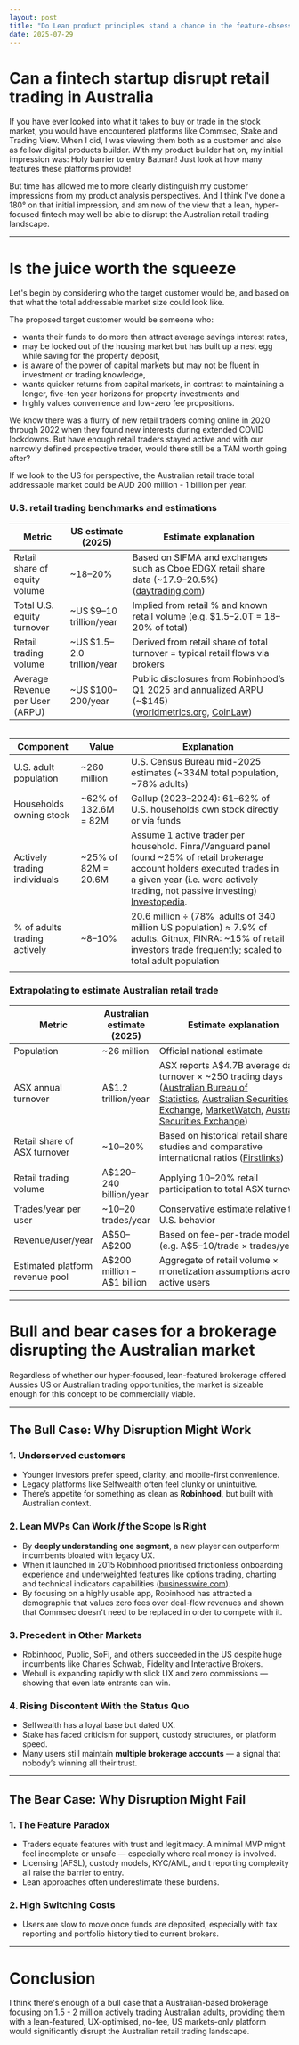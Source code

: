 ```yaml
---
layout: post
title: "Do Lean product principles stand a chance in the feature-obsessed Aussie fintech landscape"
date: 2025-07-29
---
```


# Can a fintech startup disrupt retail trading in Australia

If you have ever looked into what it takes to buy or trade in the stock market, you would have encountered platforms like Commsec, Stake and Trading View. When I did, I was viewing them both as a customer and also as fellow digital products builder. With my product builder hat on, my initial impression was: Holy barrier to entry Batman! Just look at how many features these platforms provide! 

But time has allowed me to more clearly distinguish my customer impressions from my product analysis perspectives. And I think I've done a 180° on that initial impression, and am now of the view that a lean, hyper-focused fintech may well be able to disrupt the Australian retail trading landscape.

---

# Is the juice worth the squeeze

Let's begin by considering who the target customer would be, and based on that what the total addressable market size could look like.&#x20;

The proposed target customer would be someone who:

* wants their funds to do more than attract average savings interest rates,
* may be locked out of the housing market but has built up a nest egg while saving for the property deposit,
* is aware of the power of capital markets but may not be fluent in investment or trading knowledge,
* wants quicker returns from capital markets, in contrast to maintaining a longer, five-ten year horizons for property investments and
* highly values convenience and low-zero fee propositions.

We know there was a flurry of new retail traders coming online in 2020 through 2022 when they found new interests during extended COVID lockdowns. But have enough retail traders stayed active and with our narrowly defined prospective trader, would there still be a TAM worth going after?  

If we look to the US for perspective, the Australian retail trade total addressable market could be AUD 200 million - 1 billion per year.

### U.S. retail trading benchmarks and estimations

| Metric                          | US estimate (2025)           | Estimate explanation                                                                                                                                                                                                                                                                                                                                                                                |
| ------------------------------- | ---------------------------- | --------------------------------------------------------------------------------------------------------------------------------------------------------------------------------------------------------------------------------------------------------------------------------------------------------------------------------------------------------------------------------------------------- |
| Retail share of equity volume   | \~18–20%                     | Based on SIFMA and exchanges such as Cboe EDGX retail share data (\~17.9–20.5%) ([daytrading.com](https://www.daytrading.com/retail-traders-statistics?utm_source=chatgpt.com "Individual Traders (“Retail”) in the US Stock Market [Facts, Figures ..."))                                                                                                                                          |
| Total U.S. equity turnover      | \~US \$9–10 trillion/year    | Implied from retail % and known retail volume (e.g. \$1.5–2.0T = 18–20% of total)                                                                                                                                                                                                                                                                                                                   |
| Retail trading volume           | \~US \$1.5–2.0 trillion/year | Derived from retail share of total turnover = typical retail flows via brokers                                                                                                                                                                                                                                                                                                                      |
| Average Revenue per User (ARPU) | \~US \$100–200/year          | Public disclosures from Robinhood’s Q1 2025 and annualized ARPU (\~\$145) ([worldmetrics.org](https://worldmetrics.org/retail-investors-statistics/?utm_source=chatgpt.com "Retail Investors Statistics Statistics: Market Data Report 2025"), [CoinLaw](https://coinlaw.io/retail-investing-statistics/?utm_source=chatgpt.com "Retail Investing Statistics 2025: Key Trends Shaping the Market")) |

|   |
| - |

| **Component**                | **Value**             | **Explanation**                                                                                                                                                                                                                                                                                                                     |
| ---------------------------- | --------------------- | ----------------------------------------------------------------------------------------------------------------------------------------------------------------------------------------------------------------------------------------------------------------------------------------------------------------------------------- |
| U.S. adult population        | \~260 million         | U.S. Census Bureau mid-2025 estimates (\~334M total population, \~78% adults)                                                                                                                                                                                                                                                       |
| Households owning stock      | \~62% of 132.6M = 82M | Gallup (2023–2024): 61–62% of U.S. households own stock directly or via funds                                                                                                                                                                                                                                                       |
| Actively trading individuals | \~25% of 82M = 20.6M  | Assume 1 active trader per household. Finra/Vanguard panel found \~25% of retail brokerage account holders executed trades in a given year (i.e. were actively trading, not passive investing) [Investopedia](https://www.investopedia.com/retail-investors-are-shrugging-off-the-fed-s-rate-hikes-7111439?utm_source=chatgpt.com). |
| % of adults trading actively | \~8–10%               | 20.6 million ÷ (78%  adults of 340 million US population) ≈ 7.9% of adults. Gitnux, FINRA: \~15% of retail investors trade frequently; scaled to total adult population                                                                                                                                                             |
|                              |                       |                                                                                                                                                                                                                                                                                                                                     |

### Extrapolating to estimate Australian retail trade

| **Metric**                      | **Australian estimate (2025)** | **Estimate explanation**                                                                                                                                                                                                                                                                                                                                                                                                                                                                                                                                                                                                                                                                                                                                                                                                                                                                                                                          |
| ------------------------------- | ------------------------------ | ------------------------------------------------------------------------------------------------------------------------------------------------------------------------------------------------------------------------------------------------------------------------------------------------------------------------------------------------------------------------------------------------------------------------------------------------------------------------------------------------------------------------------------------------------------------------------------------------------------------------------------------------------------------------------------------------------------------------------------------------------------------------------------------------------------------------------------------------------------------------------------------------------------------------------------------------- |
| Population                      | \~26 million                   | Official national estimate                                                                                                                                                                                                                                                                                                                                                                                                                                                                                                                                                                                                                                                                                                                                                                                                                                                                                                                        |
| ASX annual turnover             | A\$1.2 trillion/year           | ASX reports A\$4.7B average daily turnover × \~250 trading days ([Australian Bureau of Statistics](https://www.abs.gov.au/statistics/industry/retail-and-wholesale-trade/retail-trade-australia?utm_source=chatgpt.com "Retail Trade, Australia - Australian Bureau of Statistics"), [Australian Securities Exchange](https://www.asx.com.au/about/market-statistics/trading-volumes?utm_source=chatgpt.com "Trading volumes - Australian Securities Exchange"), [MarketWatch](https://www.marketwatch.com/story/everyday-investors-keep-making-wall-street-pros-look-dumb-with-this-one-simple-move-5e9399e9?utm_source=chatgpt.com "Everyday investors keep making Wall Street pros look dumb with this one simple move"), [Australian Securities Exchange](https://www.asx.com.au/markets/trade-our-cash-market/asx-equities-trading/reports-and-statistics?utm_source=chatgpt.com "Reports and statistics - Australian Securities Exchange")) |
| Retail share of ASX turnover    | \~10–20%                       | Based on historical retail share studies and comparative international ratios ([Firstlinks](https://www.firstlinks.com.au/three-charts-surprising-rise-retail-investor-australia?utm_source=chatgpt.com "Three charts on the surprising rise of Australian retail investors"))                                                                                                                                                                                                                                                                                                                                                                                                                                                                                                                                                                                                                                                                    |
| Retail trading volume           | A\$120–240 billion/year        | Applying 10–20% retail participation to total ASX turnover                                                                                                                                                                                                                                                                                                                                                                                                                                                                                                                                                                                                                                                                                                                                                                                                                                                                                        |
| Trades/year per user            | \~10–20 trades/year            | Conservative estimate relative to U.S. behavior                                                                                                                                                                                                                                                                                                                                                                                                                                                                                                                                                                                                                                                                                                                                                                                                                                                                                                   |
| Revenue/user/year               | A\$50–A\$200                   | Based on fee-per-trade models (e.g. A\$5–10/trade × trades/year)                                                                                                                                                                                                                                                                                                                                                                                                                                                                                                                                                                                                                                                                                                                                                                                                                                                                                  |
| Estimated platform revenue pool | A\$200 million – A\$1 billion  | Aggregate of retail volume × monetization assumptions across active users                                                                                                                                                                                                                                                                                                                                                                                                                                                                                                                                                                                                                                                                                                                                                                                                                                                                         |

---

# Bull and bear cases for a brokerage disrupting the Australian market

Regardless of whether our hyper-focused, lean-featured brokerage offered Aussies US or Australian trading opportunities, the market is sizeable enough for this concept to be commercially viable.

---

## **The Bull Case: Why Disruption Might Work**

### 1. Underserved customers

* Younger investors prefer speed, clarity, and mobile-first convenience.
* Legacy platforms like Selfwealth often feel clunky or unintuitive.
* There’s appetite for something as clean as **Robinhood**, but built with Australian context.

### 2. Lean MVPs Can Work *If* the Scope Is Right

* By **deeply understanding one segment**, a new player can outperform incumbents bloated with legacy UX.
* When it launched in 2015 Robinhood prioritised frictionless onboarding experience and underweighted features like options trading, charting and technical indicators capabilities ([businesswire.com](https://www.businesswire.com/news/home/20171213005259/en/Robinhood-Launches-Commission-Free-Options-Trading?utm_source=chatgpt.com "Robinhood Launches Commission-Free Options Trading")).
* By focusing on a highly usable app, Robinhood has attracted a demographic that values zero fees over deal-flow revenues and shown that Commsec doesn't need to be replaced in order to compete with it.

### 3. Precedent in Other Markets

* Robinhood, Public, SoFi, and others succeeded in the US despite huge incumbents like Charles Schwab, Fidelity and Interactive Brokers.
* Webull is expanding rapidly with slick UX and zero commissions — showing that even late entrants can win.

### 4. Rising Discontent With the Status Quo

* Selfwealth has a loyal base but dated UX.
* Stake has faced criticism for support, custody structures, or platform speed.
* Many users still maintain **multiple brokerage accounts** — a signal that nobody’s winning all their trust.

---

## **The Bear Case: Why Disruption Might Fail**

### 1. The Feature Paradox

* Traders equate features with trust and legitimacy. A minimal MVP might feel incomplete or unsafe — especially where real money is involved.
* Licensing (AFSL), custody models, KYC/AML, and t reporting complexity all raise the barrier to entry.
* Lean approaches often underestimate these burdens.

### 2. High Switching Costs

* Users are slow to move once funds are deposited, especially with tax reporting and portfolio history tied to current brokers.

---

# Conclusion

I think there's enough of a bull case that a Australian-based brokerage focusing on 1.5 - 2 million actively trading Australian adults, providing them with a lean-featured, UX-optimised, no-fee, US markets-only platform would significantly disrupt the Australian retail trading landscape.
